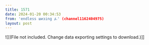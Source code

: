 ```yaml
---
title: 1571
date: 2024-01-20 00:34:53
from: 'endless шизing ⍼' (channel1162404975)
layout: post
---
```


![[(File not included. Change data exporting settings to download.)]]


